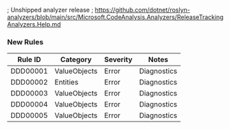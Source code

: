 ﻿; Unshipped analyzer release
; https://github.com/dotnet/roslyn-analyzers/blob/main/src/Microsoft.CodeAnalysis.Analyzers/ReleaseTrackingAnalyzers.Help.md

### New Rules

Rule ID | Category | Severity | Notes
--------|----------|----------|-------
DDD00001 | ValueObjects | Error | Diagnostics
DDD00002 | Entities | Error | Diagnostics
DDD00003 | ValueObjects | Error | Diagnostics
DDD00004 | ValueObjects | Error | Diagnostics
DDD00005 | ValueObjects | Error | Diagnostics